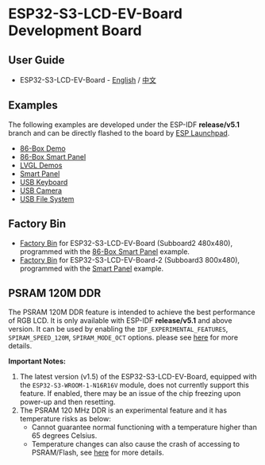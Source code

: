 # ESP32-S3-LCD-EV-Board Development Board

## User Guide

* ESP32-S3-LCD-EV-Board - [English](https://docs.espressif.com/projects/esp-dev-kits/en/latest/esp32s3/esp32-s3-lcd-ev-board/user_guide.html) / [中文](https://docs.espressif.com/projects/esp-dev-kits/zh_CN/latest/esp32s3/esp32-s3-lcd-ev-board/user_guide.html)

## Examples

The following examples are developed under the ESP-IDF **release/v5.1** branch and can be directly flashed to the board by [ESP Launchpad](https://espressif.github.io/esp-launchpad/?flashConfigURL=https://dl.espressif.com/AE/esp-dev-kits/config.toml).

* [86-Box Demo](./examples/86box_demo/)
* [86-Box Smart Panel](./examples/86box_smart_panel/)
* [LVGL Demos](./examples/lvgl_demos/)
* [Smart Panel](./examples/smart_panel/)
* [USB Keyboard](./examples/usb_keyboard/)
* [USB Camera](./examples/usb_camera_lcd/)
* [USB File System](./examples/usb_msc_file_sys/)

## Factory Bin

* [Factory Bin](https://dl.espressif.com/AE/esp-dev-kits/86box_demo-esp32-s3-lcd-ev-board-esp32s3-v5.1.bin) for ESP32-S3-LCD-EV-Board (Subboard2 480x480), programmed with the [86-Box Smart Panel](./examples/86box_smart_panel/) example.
* [Factory Bin](https://dl.espressif.com/AE/esp-dev-kits/smart_panel-esp32-s3-lcd-ev-board-esp32s3-v5.1.bin) for ESP32-S3-LCD-EV-Board-2 (Subboard3 800x480), programmed with the [Smart Panel](./examples/smart_panel/) example.

## PSRAM 120M DDR

The PSRAM 120M DDR feature is intended to achieve the best performance of RGB LCD. It is only available with ESP-IDF **release/v5.1** and above version. It can be used by enabling the `IDF_EXPERIMENTAL_FEATURES`, `SPIRAM_SPEED_120M`, `SPIRAM_MODE_OCT` options. please see [here](https://docs.espressif.com/projects/esp-idf/en/latest/esp32s3/api-guides/flash_psram_config.html#all-supported-modes-and-speeds) for more details.

**Important Notes:**

  1. The latest version (v1.5) of the ESP32-S3-LCD-EV-Board, equipped with the `ESP32-S3-WROOM-1-N16R16V` module, does not currently support this feature. If enabled, there may be an issue of the chip freezing upon power-up and then resetting.
  2. The PSRAM 120 MHz DDR is an experimental feature and it has temperature risks as below:
      * Cannot guarantee normal functioning with a temperature higher than 65 degrees Celsius.
      * Temperature changes can also cause the crash of accessing to PSRAM/Flash, see [here](https://docs.espressif.com/projects/esp-idf/en/latest/esp32s3/api-guides/flash_psram_config.html#all-supported-modes-and-speeds) for more details.
